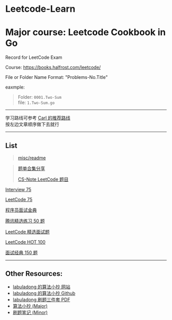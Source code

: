 # Leetcode-Learn

# Major course: Leetcode Cookbook in Go

Record for LeetCode Exam

Course: https://books.halfrost.com/leetcode/

File or Folder Name Format: "Problems-No.Title"

eaxmple:

> Folder: `0001.Two-Sum`  
> file: `1.Two-Sum.go`

---

学习路线可参考 [Carl 的推荐路线](https://programmercarl.com/#如何使用本站)  
按左边文章顺序做下去就行

---

## List
> [misc/readme](Leetcode-Go/misc/readme.md) 

> [题单合集分享](https://github.com/tonngw/LeetCode021)
>
> [CS-Note LeetCode 题目](http://www.cyc2018.xyz/算法/Leetcode%20题解/Leetcode%20题解%20-%20目录.html)

[Interview 75](https://leetcode.cn/studyplan/coding-interviews/)

[LeetCode 75](https://leetcode.cn/studyplan/leetcode-75/)

[程序员面试金典](https://leetcode.cn/studyplan/cracking-the-coding-interview/)

[腾讯精选练习 50 题](https://leetcode.cn/problem-list/ex0k24j/)

[LeetCode 精选面试题](https://leetcode.cn/problem-list/2ckc81c/)

[LeetCode HOT 100](https://leetcode.cn/problem-list/2cktkvj/)

[面试经典 150 题](https://leetcode.cn/studyplan/top-interview-150/)

---

## Other Resources:

- [labuladong 的算法小抄 网站](https://labuladong.github.io/algo/)
- [labuladong 的算法小抄 Github](https://github.com/labuladong/fucking-algorithm)
- [labuladong 刷题三件套 PDF](https://mp.weixin.qq.com/s/X-fE9sR4BLi6T9pn7xP4pg)
- [算法小抄 (Major)](./other_resource/labuladong%E7%9A%84%E7%AE%97%E6%B3%95%E7%A7%98%E7%B1%8DV4.1.pdf)
- [刷题笔记 (Minor)](./other_resource/labuladong%E7%9A%84%E5%88%B7%E9%A2%98%E7%AC%94%E8%AE%B0V4.1.pdf)

